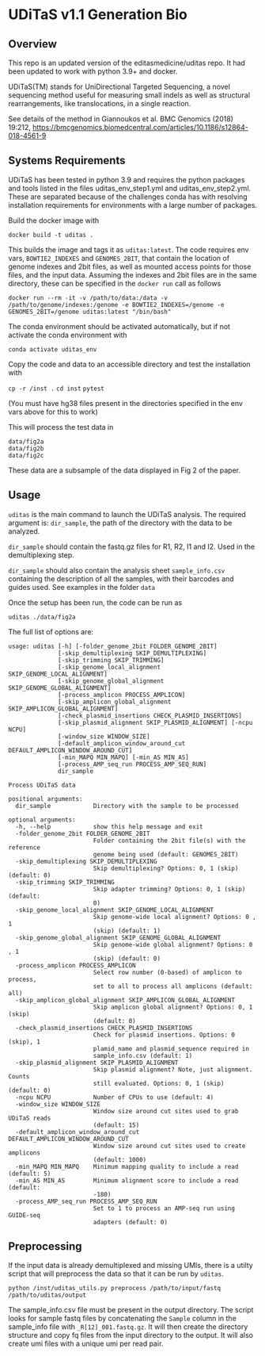 UDiTaS v1.1 Generation Bio
==========================

Overview
--------

This repo is an updated version of the editasmedicine/uditas repo. It had been updated to work with python 3.9+ and docker. 

UDiTaS(TM) stands for UniDirectional Targeted Sequencing, a novel sequencing method useful for measuring small indels as well as
structural rearrangements, like translocations, in a single reaction.

See details of the method in Giannoukos et al. BMC Genomics (2018) 19:212, https://bmcgenomics.biomedcentral.com/articles/10.1186/s12864-018-4561-9


Systems Requirements
--------------------

UDiTaS has been tested in python 3.9 and requires the python packages and tools listed in the files uditas_env_step1.yml and uditas_env_step2.yml. These are separated because of the challenges conda has with resolving installation requirements for environments with a large number of packages. 

Build the docker image with

`docker build -t uditas .`

This builds the image and tags it as `uditas:latest`. The code requires env vars, `BOWTIE2_INDEXES` and `GENOMES_2BIT`, that contain the location of genome indexes and 2bit files, as well as mounted access points for those files, and the input data. Assuming the indexes and 2bit files are in the same directory, these can be specified in the `docker run` call as follows

`docker run --rm -it -v /path/to/data:/data -v /path/to/genome/indexes:/genome -e BOWTIE2_INDEXES=/genome -e GENOMES_2BIT=/genome uditas:latest "/bin/bash"`

The conda environment should be activated automatically, but if not activate the conda environment with

`conda activate uditas_env`

Copy the code and data to an accessible directory and test the installation with

`cp -r /inst .`
`cd inst`
`pytest`

(You must have hg38 files present in the directories specified in the env vars above for this to work)

This will process the test data in

```
data/fig2a
data/fig2b
data/fig2c
```

These data are a subsample of the data displayed in Fig 2 of the paper.

Usage
-----
`uditas` is the main command to launch the UDiTaS analysis. The required argument is: `dir_sample`, the path of the directory with the data to be analyzed.

`dir_sample` should contain the fastq.gz files for R1, R2, I1 and I2. Used in the demultiplexing step.

`dir_sample` should also contain the analysis sheet `sample_info.csv` containing the description of all the samples, with their barcodes and guides used. See examples in the folder `data`

Once the setup has been run, the code can be run as

`uditas ./data/fig2a`

The full list of options are:

```
usage: uditas [-h] [-folder_genome_2bit FOLDER_GENOME_2BIT]
              [-skip_demultiplexing SKIP_DEMULTIPLEXING]
              [-skip_trimming SKIP_TRIMMING]
              [-skip_genome_local_alignment SKIP_GENOME_LOCAL_ALIGNMENT]
              [-skip_genome_global_alignment SKIP_GENOME_GLOBAL_ALIGNMENT]
              [-process_amplicon PROCESS_AMPLICON]
              [-skip_amplicon_global_alignment SKIP_AMPLICON_GLOBAL_ALIGNMENT]
              [-check_plasmid_insertions CHECK_PLASMID_INSERTIONS]
              [-skip_plasmid_alignment SKIP_PLASMID_ALIGNMENT] [-ncpu NCPU]
              [-window_size WINDOW_SIZE]
              [-default_amplicon_window_around_cut DEFAULT_AMPLICON_WINDOW_AROUND_CUT]
              [-min_MAPQ MIN_MAPQ] [-min_AS MIN_AS]
              [-process_AMP_seq_run PROCESS_AMP_SEQ_RUN]
              dir_sample

Process UDiTaS data

positional arguments:
  dir_sample            Directory with the sample to be processed

optional arguments:
  -h, --help            show this help message and exit
  -folder_genome_2bit FOLDER_GENOME_2BIT
                        Folder containing the 2bit file(s) with the reference
                        genome being used (default: GENOMES_2BIT)
  -skip_demultiplexing SKIP_DEMULTIPLEXING
                        Skip demultiplexing? Options: 0, 1 (skip) (default: 0)
  -skip_trimming SKIP_TRIMMING
                        Skip adapter trimming? Options: 0, 1 (skip) (default:
                        0)
  -skip_genome_local_alignment SKIP_GENOME_LOCAL_ALIGNMENT
                        Skip genome-wide local alignment? Options: 0 , 1
                        (skip) (default: 1)
  -skip_genome_global_alignment SKIP_GENOME_GLOBAL_ALIGNMENT
                        Skip genome-wide global alignment? Options: 0 , 1
                        (skip) (default: 0)
  -process_amplicon PROCESS_AMPLICON
                        Select row number (0-based) of amplicon to process,
                        set to all to process all amplicons (default: all)
  -skip_amplicon_global_alignment SKIP_AMPLICON_GLOBAL_ALIGNMENT
                        Skip amplicon global alignment? Options: 0, 1 (skip)
                        (default: 0)
  -check_plasmid_insertions CHECK_PLASMID_INSERTIONS
                        Check for plasmid insertions. Options: 0 (skip), 1
                        plamid_name and plasmid_sequence required in
                        sample_info.csv (default: 1)
  -skip_plasmid_alignment SKIP_PLASMID_ALIGNMENT
                        Skip plasmid alignment? Note, just alignment. Counts
                        still evaluated. Options: 0, 1 (skip) (default: 0)
  -ncpu NCPU            Number of CPUs to use (default: 4)
  -window_size WINDOW_SIZE
                        Window size around cut sites used to grab UDiTaS reads
                        (default: 15)
  -default_amplicon_window_around_cut DEFAULT_AMPLICON_WINDOW_AROUND_CUT
                        Window size around cut sites used to create amplicons
                        (default: 1000)
  -min_MAPQ MIN_MAPQ    Minimum mapping quality to include a read (default: 5)
  -min_AS MIN_AS        Minimum alignment score to include a read (default:
                        -180)
  -process_AMP_seq_run PROCESS_AMP_SEQ_RUN
                        Set to 1 to process an AMP-seq run using GUIDE-seq
                        adapters (default: 0)
```

Preprocessing
-------------

If the input data is already demultiplexed and missing UMIs, there is a utilty script that will preprocess the data so that it can be run by `uditas`.

`python /inst/uditas_utils.py preprocess /path/to/input/fastq /path/to/uditas/output`

The sample_info.csv file must be present in the output directory. The script looks for sample fastq files by concatenating the `Sample` column in the sample_info file with `_R[12]_001.fastq.gz`. It will then create the directory structure and copy fq files from the input directory to the output. It will also create umi files with a unique umi per read pair.

